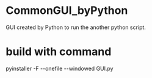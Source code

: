 # CommonGUI_byPython
GUI created by Python to run the another python script.

# build with command 
pyinstaller -F --onefile --windowed GUI.py
